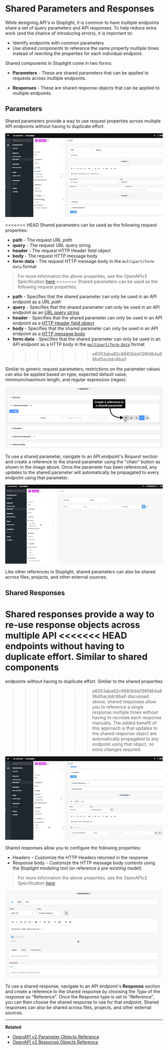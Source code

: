 # Shared Parameters and Responses

While designing API's in Stoplight, it is common to have multiple endpoints
share a set of query parameters and API responses. To help reduce extra
work (and the chance of introducing errors), it is important to: 

* Identify endpoints with common parameters 
* Use _shared components_ to reference the same property multiple times instead
  of rewriting the properties for each individual endpoint.

Shared components in Stoplight come in two forms:

* __Parameters__ - These are shared parameters that can be applied to requests
  across multiple endpoints.

* __Responses__ - These are shared response objects that can be applied to
  multiple endpoints.

## Parameters

Shared parameters provide a way to use request properties across multiple API
endpoints without having to duplicate effort.

![](../../assets/gifs/shared-params-responses-param.gif)

<<<<<<< HEAD
Shared parameters can be used as the following request properties:

  * __path__ - The request URL _path_
  * __query__ - The request URL query string
  * __header__ - The request HTTP Header field object
  * __body__ - The request HTTP message body
  * __form-data__ - The request HTTP message body in the `multipart/form-data` format 

<!-- theme: info -->
> For more information the above properties, see the OpenAPIv2 Specification
  [here](https://github.com/OAI/OpenAPI-Specification/blob/master/versions/2.0.md#parameter-object)
=======
Shared parameters can be used as the following request properties:

  * __path__ - Specifies that the shared parameter can only be used in an API endpoint as a URL _path_
  * __query__ - Specifies that the shared parameter can only be used in an API
    endpoint as an [URL query
    string](https://en.wikipedia.org/wiki/Query_string)
  * __header__ - Specifies that the shared parameter can only be used in an API
    endpoint as a [HTTP Header field
    object](https://en.wikipedia.org/wiki/List_of_HTTP_header_fields)
  * __body__ - Specifies that the shared parameter can only be used in an API
    endpoint as a [HTTP message
    body](https://en.wikipedia.org/wiki/HTTP_message_body)
  * __form-data__ - Specifies that the shared parameter can only be used in an
    API endpoint as a HTTP body in the
    [`multipart/form-data`](https://developer.mozilla.org/en-US/docs/Web/API/FormData)
    format 
>>>>>>> e6053aba82c6683bbb136fd84a89bd5acddc6ba0

Similar to generic request parameters, restrictions on the parameter values can
also be applied based on type, expected default value, minimum/maximum length,
and regular expression (regex).

![](../../assets/images/shared-params-responses.png)

To use a shared parameter, navigate to an API endpoint's _Request_ section and
create a reference to the shared parameter using the "chain" button as shown in
the image above. Once the parameter has been referenced, any updates to the
shared parameter will automatically be propagated to every endpoint using that
parameter.

![](../../assets/gifs/shared-params-responses-param2.gif)

Like other references in Stoplight, shared parameters can also be shared across
files, projects, and other external sources.

## Shared Responses

Shared responses provide a way to re-use response objects across multiple API
<<<<<<< HEAD
endpoints without having to duplicate effort. Similar to shared components
=======
endpoints without having to duplicate effort. Similar to the shared properties
>>>>>>> e6053aba82c6683bbb136fd84a89bd5acddc6ba0
discussed above, shared responses allow you to reference a single response
multiple times without having to recreate each response manually. The added
benefit of this approach is that updates to the shared response object are
automatically propagated to any endpoint using that object, no extra changes
required.

![](../../assets/gifs/shared-params-responses-response.gif)

Shared responses allow you to configure the following properties:

* Headers - Customize the HTTP Headers returned in the response
* Response body - Customize the HTTP message body contents using the Stoplight
  modeling tool (or reference a pre-existing model)

<!-- theme: info -->
> For more information the above properties, see the OpenAPIv2 Specification
  [here](https://github.com/OAI/OpenAPI-Specification/blob/master/versions/2.0.md#responseObject)

![](../../assets/gifs/shared-params-responses-response2.gif)

To use a shared response, navigate to an API endpoint's __Response__ section and
create a reference to the shared response by choosing the _Type_ of the response
as "Reference". Once the Response type is set to "Reference", you can then
choose the shared response to use for that endpoint. Shared responses can also
be shared across files, projects, and other external sources.

***

**Related**

* [OpenAPI v2 Parameter Objects Reference](https://github.com/OAI/OpenAPI-Specification/blob/master/versions/2.0.md#parameter-object)
* [OpenAPI v2 Response Objects Reference](https://github.com/OAI/OpenAPI-Specification/blob/master/versions/2.0.md#responseObject)
